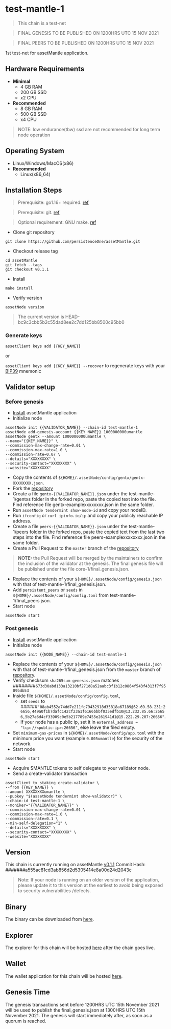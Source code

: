 # test-mantle-1
> This chain is a test-net

> FINAL GENESIS TO BE PUBLISHED ON 1200HRS UTC 15 NOV 2021

> FINAL PEERS TO BE PUBLISHED ON 1200HRS UTC 15 NOV 2021

1st test-net for assetMantle application.

## Hardware Requirements
* **Minimal**
  * 4 GB RAM
  * 200 GB SSD
  * x2 CPU
* **Recommended**
  * 8 GB RAM
  * 500 GB SSD
  * x4 CPU

> NOTE: low endurance(tbw) ssd are not recommended for long term node operation

## Operating System
* Linux/Windows/MacOS(x86)
* **Recommended**
  * Linux(x86_64)

## Installation Steps
>Prerequisite: go1.16+ required. [ref](https://golang.org/doc/install)

>Prerequisite: git. [ref](https://github.com/git/git)

>Optional requirement: GNU make. [ref](https://www.gnu.org/software/make/manual/html_node/index.html)

* Clone git repository
```shell
git clone https://github.com/persistenceOne/assetMantle.git
```
* Checkout release tag
```shell
cd assetMantle
git fetch --tags
git checkout v0.1.1
```
* Install
```shell
make install
```
* Verify version
```
assetNode version
```
> The current version is HEAD-bc9c3cbb5b2c55dad8ee2c7dd125bb8500c95bb0

### Generate keys

`assetClient keys add {{KEY_NAME}}`

or

`assetClient keys add {{KEY_NAME}} --recover` to regenerate keys with your [BIP39](https://github.com/bitcoin/bips/tree/master/bip-0039) mnemonic


## Validator setup

### Before genesis

* [Install](#installation-steps) assetMantle application
* Initialize node
```shell
assetNode init {{VALIDATOR_NAME}} --chain-id test-mantle-1
assetNode add-genesis-account {{KEY_NAME}} 1000000000umantle
assetNode gentx --amount 1000000000umantle \
--name="{{KEY_NAME}}" \
--commission-max-change-rate=0.01 \
--commission-max-rate=1.0 \
--commission-rate=0.07 \
--details="XXXXXXXX" \
--security-contact="XXXXXXXX" \
--website="XXXXXXXX"
```
* Copy the contents of `${HOME}/.assetNode/config/gentx/gentx-XXXXXXXX.json`.
* Fork the [repository](https://github.com/persistenceOne/genesisTransactions)
* Create a file `gentx-{{VALIDATOR_NAME}}.json` under the test-mantle-1/gentxs folder in the forked repo, paste the copied text into the file. Find reference file gentx-examplexxxxxxxx.json in the same folder.
* Run `assetNode tendermint show-node-id` and copy your nodeID.
* Run `ifconfig` or `curl ipinfo.io/ip` and copy your publicly reachable IP address.
* Create a file `peers-{{VALIDATOR_NAME}}.json` under the test-mantle-1/peers folder in the forked repo, paste the copied text from the last two steps into the file. Find reference file peers-examplexxxxxxxx.json in the same folder.
* Create a Pull Request to the `master` branch of the [repository](https://github.com/persistenceOne/genesisTransactions)
>**NOTE:** the Pull Request will be merged by the maintainers to confirm the inclusion of the validator at the genesis. The final genesis file will be published under the file core-1/final_genesis.json.
* Replace the contents of your `${HOME}/.assetNode/config/genesis.json` with that of test-mantle-1/final_genesis.json.
* Add `persistent_peers` or `seeds` in `${HOME}/.assetNode/config/config.toml` from test-mantle-1/final_peers.json.
* Start node
```shell
assetNode start
```

### Post genesis

* [Install](#installation-steps) assetMantle application
* Initialize node
```shell
assetNode init {{NODE_NAME}} --chain-id test-mantle-1
```
* Replace the contents of your `${HOME}/.assetNode/config/genesis.json` with that of test-mantle-1/final_genesis.json from the `master` branch of [repository](https://github.com/persistenceOne/genesisTransactions).
* Verify checksum `sha265sum genesis.json` matches ########`673d30abd133a13210bf271d8a52aabc3f1b12c0864f543f4313f7f9589bdb53`
* Inside file `${HOME}/.assetNode/config/config.toml`,
  * set `seeds` to ######`"08ab4552a74dd7e211fc79432918d35818a67189@52.69.58.231:26656,449a0f1b7dafc142cf23a1f6166bbbf035edfb10@13.232.85.66:26656,5b27a6d4cf33909c0e5b217789e7455e261941d1@15.222.29.207:26656"`.
  * If your node has a public ip, set it in `external_address = "tcp://<public-ip>:26656"`, else leave the filed empty.
* Set `minimum-gas-prices` in `${HOME}/.assetNode/config/app.toml` with the minimum price you want (example `0.005umantle`) for the security of the network.
* Start node
```shell
assetNode start
```
* Acquire $MANTLE tokens to self delegate to your validator node.
* Send a create-validator transaction
```
assetClient tx staking create-validator \
--from {{KEY_NAME}} \
--amount XXXXXXXXumantle \
--pubkey "$(assetNode tendermint show-validator)" \
--chain-id test-mantle-1 \
--moniker="{{VALIDATOR_NAME}}" \
--commission-max-change-rate=0.01 \
--commission-max-rate=1.0 \
--commission-rate=0.1 \
--min-self-delegation="1" \
--details="XXXXXXXX" \
--security-contact="XXXXXXXX" \
--website="XXXXXXXX"
```
## Version
This chain is currently running on assetMantle [v0.1.1](https://github.com/persistenceOne/assetMantle/releases/tag/v0.1.1)
Commit Hash: #######a555ac81cd3ab856d2d5305414e8a00d24d2043c
>Note: If your node is running on an older version of the application, please update it to this version at the earliest to avoid being exposed to security vulnerabilities /defects.

## Binary
The binary can be downloaded from [here](https://github.com/persistenceOne/assetMantle/releases/tag/v0.1.1).

## Explorer
The explorer for this chain will be hosted [here](https://explorer.persistence.one) after the chain goes live.

## Wallet
The wallet application for this chain will be hosted [here](https://staging.app.persistence.one).

## Genesis Time
The genesis transactions sent before 1200HRS UTC 15th November 2021 will be used to publish the final_genesis.json at 1300HRS UTC 15th November 2021. The genesis will start immediately after, as soon as a quorum is reached.
